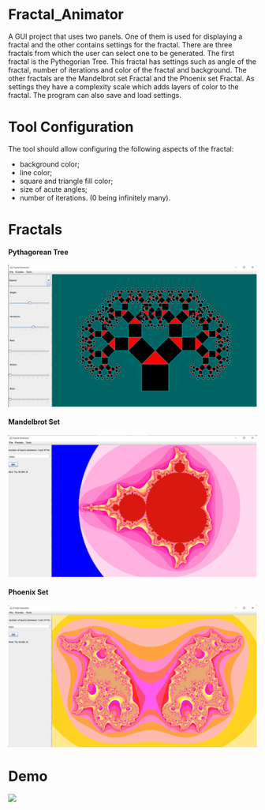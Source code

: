 # Fractal_Animator
 A GUI project that uses two panels. One of them is used for displaying a fractal and the other contains settings for the fractal.
 There are three fractals from which the user can select one to be generated. The first fractal is the Pythegorian Tree. This fractal has settings such as angle of the fractal, number of iterations and color of the fractal and background.
 The other fractals are the Mandelbrot set Fractal and the Phoenix set Fractal. As settings they have a complexity scale which adds layers of color to the fractal.
 The program can also save and load settings.

 # Tool Configuration
 The tool should allow configuring the following aspects of the fractal:
* background color;
* line color;
* square and triangle fill color;
* size of acute angles;
* number of iterations. (0 being infinitely many).

# Fractals
#### Pythagorean Tree
![](https://github.com/paulmark03/FractalGenerator/blob/main/Assets/Screenshot%202022-10-30%20154418.png)

#### Mandelbrot Set
![](https://github.com/paulmark03/FractalGenerator/blob/main/Assets/Screenshot%202022-10-30%20154204.png)

#### Phoenix Set
![](https://github.com/paulmark03/FractalGenerator/blob/main/Assets/Screenshot%202022-10-30%20154330.png)

# Demo
![](https://github.com/paulmark03/FractalGenerator/blob/main/Assets/2022-10-30%2015-54-47.gif)
